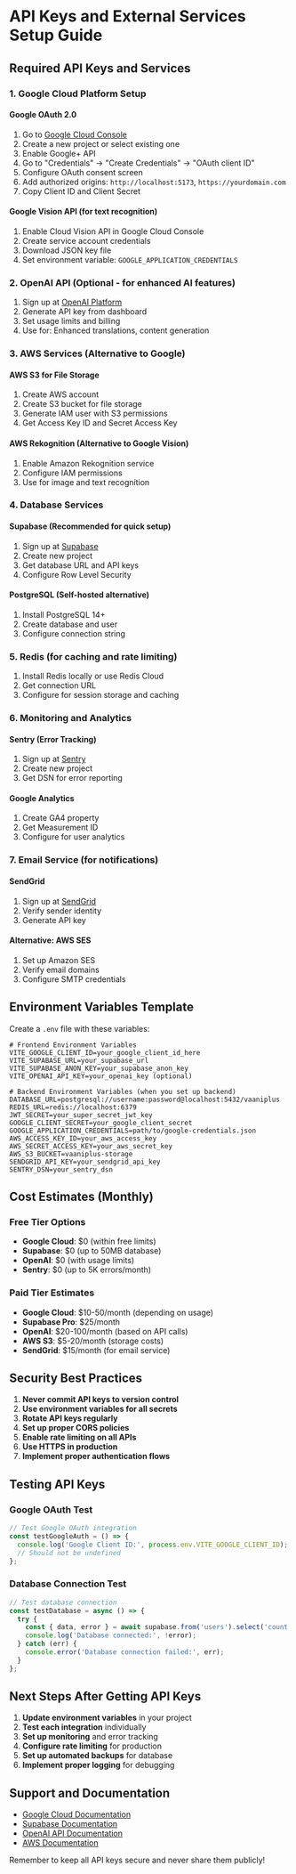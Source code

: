# API Keys and External Services Setup Guide

## Required API Keys and Services

### 1. Google Cloud Platform Setup

#### Google OAuth 2.0
1. Go to [Google Cloud Console](https://console.cloud.google.com/)
2. Create a new project or select existing one
3. Enable Google+ API
4. Go to "Credentials" → "Create Credentials" → "OAuth client ID"
5. Configure OAuth consent screen
6. Add authorized origins: `http://localhost:5173`, `https://yourdomain.com`
7. Copy Client ID and Client Secret

#### Google Vision API (for text recognition)
1. Enable Cloud Vision API in Google Cloud Console
2. Create service account credentials
3. Download JSON key file
4. Set environment variable: `GOOGLE_APPLICATION_CREDENTIALS`

### 2. OpenAI API (Optional - for enhanced AI features)
1. Sign up at [OpenAI Platform](https://platform.openai.com/)
2. Generate API key from dashboard
3. Set usage limits and billing
4. Use for: Enhanced translations, content generation

### 3. AWS Services (Alternative to Google)

#### AWS S3 for File Storage
1. Create AWS account
2. Create S3 bucket for file storage
3. Generate IAM user with S3 permissions
4. Get Access Key ID and Secret Access Key

#### AWS Rekognition (Alternative to Google Vision)
1. Enable Amazon Rekognition service
2. Configure IAM permissions
3. Use for image and text recognition

### 4. Database Services

#### Supabase (Recommended for quick setup)
1. Sign up at [Supabase](https://supabase.com/)
2. Create new project
3. Get database URL and API keys
4. Configure Row Level Security

#### PostgreSQL (Self-hosted alternative)
1. Install PostgreSQL 14+
2. Create database and user
3. Configure connection string

### 5. Redis (for caching and rate limiting)
1. Install Redis locally or use Redis Cloud
2. Get connection URL
3. Configure for session storage and caching

### 6. Monitoring and Analytics

#### Sentry (Error Tracking)
1. Sign up at [Sentry](https://sentry.io/)
2. Create new project
3. Get DSN for error reporting

#### Google Analytics
1. Create GA4 property
2. Get Measurement ID
3. Configure for user analytics

### 7. Email Service (for notifications)

#### SendGrid
1. Sign up at [SendGrid](https://sendgrid.com/)
2. Verify sender identity
3. Generate API key

#### Alternative: AWS SES
1. Set up Amazon SES
2. Verify email domains
3. Configure SMTP credentials

## Environment Variables Template

Create a `.env` file with these variables:

```env
# Frontend Environment Variables
VITE_GOOGLE_CLIENT_ID=your_google_client_id_here
VITE_SUPABASE_URL=your_supabase_url
VITE_SUPABASE_ANON_KEY=your_supabase_anon_key
VITE_OPENAI_API_KEY=your_openai_key (optional)

# Backend Environment Variables (when you set up backend)
DATABASE_URL=postgresql://username:password@localhost:5432/vaaniplus
REDIS_URL=redis://localhost:6379
JWT_SECRET=your_super_secret_jwt_key
GOOGLE_CLIENT_SECRET=your_google_client_secret
GOOGLE_APPLICATION_CREDENTIALS=path/to/google-credentials.json
AWS_ACCESS_KEY_ID=your_aws_access_key
AWS_SECRET_ACCESS_KEY=your_aws_secret_key
AWS_S3_BUCKET=vaaniplus-storage
SENDGRID_API_KEY=your_sendgrid_api_key
SENTRY_DSN=your_sentry_dsn
```

## Cost Estimates (Monthly)

### Free Tier Options
- **Google Cloud**: $0 (within free limits)
- **Supabase**: $0 (up to 50MB database)
- **OpenAI**: $0 (with usage limits)
- **Sentry**: $0 (up to 5K errors/month)

### Paid Tier Estimates
- **Google Cloud**: $10-50/month (depending on usage)
- **Supabase Pro**: $25/month
- **OpenAI**: $20-100/month (based on API calls)
- **AWS S3**: $5-20/month (storage costs)
- **SendGrid**: $15/month (for email service)

## Security Best Practices

1. **Never commit API keys to version control**
2. **Use environment variables for all secrets**
3. **Rotate API keys regularly**
4. **Set up proper CORS policies**
5. **Enable rate limiting on all APIs**
6. **Use HTTPS in production**
7. **Implement proper authentication flows**

## Testing API Keys

### Google OAuth Test
```javascript
// Test Google OAuth integration
const testGoogleAuth = () => {
  console.log('Google Client ID:', process.env.VITE_GOOGLE_CLIENT_ID);
  // Should not be undefined
};
```

### Database Connection Test
```javascript
// Test database connection
const testDatabase = async () => {
  try {
    const { data, error } = await supabase.from('users').select('count');
    console.log('Database connected:', !error);
  } catch (err) {
    console.error('Database connection failed:', err);
  }
};
```

## Next Steps After Getting API Keys

1. **Update environment variables** in your project
2. **Test each integration** individually
3. **Set up monitoring** and error tracking
4. **Configure rate limiting** for production
5. **Set up automated backups** for database
6. **Implement proper logging** for debugging

## Support and Documentation

- [Google Cloud Documentation](https://cloud.google.com/docs)
- [Supabase Documentation](https://supabase.com/docs)
- [OpenAI API Documentation](https://platform.openai.com/docs)
- [AWS Documentation](https://docs.aws.amazon.com/)

Remember to keep all API keys secure and never share them publicly!
